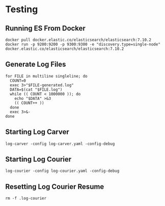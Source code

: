 # Testing

## Running ES From Docker

    docker pull docker.elastic.co/elasticsearch/elasticsearch:7.10.2
    docker run -p 9200:9200 -p 9300:9300 -e "discovery.type=single-node" docker.elastic.co/elasticsearch/elasticsearch:7.10.2

## Generate Log Files

    for FILE in multiline singleline; do
      COUNT=0
      exec 3>"$FILE-generated.log"
      DATA=$(cat "$FILE.log")
      while (( COUNT < 1000000 )); do
        echo "$DATA" >&3
        (( COUNT++ ))
      done
      exec 3>&-
    done

## Starting Log Carver

    log-carver -config log-carver.yaml -config-debug

## Starting Log Courier

    log-courier -config log-courier.yaml -config-debug

## Resetting Log Courier Resume

    rm -f .log-courier
